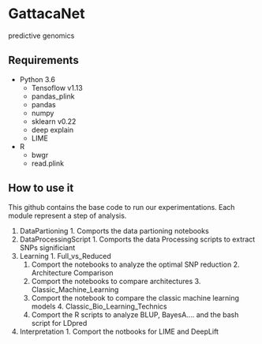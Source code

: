# GattacaNet
predictive genomics
## Requirements
  * Python 3.6
    * Tensoflow v1.13
    * pandas_plink
    * pandas
    * numpy
    * sklearn v0.22
    * deep explain
    * LIME
  * R
    * bwgr
    * read.plink
  
 ## How to use it 
 
 This github contains the base code to run our experimentations. Each module represent a step of analysis. 
  1. DataPartioning
    1. Comports the data partioning notebooks
  2. DataProcessingScript
    1. Comports the data Processing scripts to extract SNPs significiant
  3. Learning
    1. Full_vs_Reduced
      1. Comport the notebooks to analyze the optimal SNP reduction
    2. Architecture Comparison 
      1. Comport the notebooks to compare architectures
    3. Classic_Machine_Learning
      1. Comport the notebook to compare the classic machine learning models
    4. Classic_Bio_Learning_Technics
      1. Comport the R scripts to analyze BLUP, BayesA.... and the bash script for LDpred
  4. Interpretation
    1. Comport the notbooks for LIME and DeepLift

